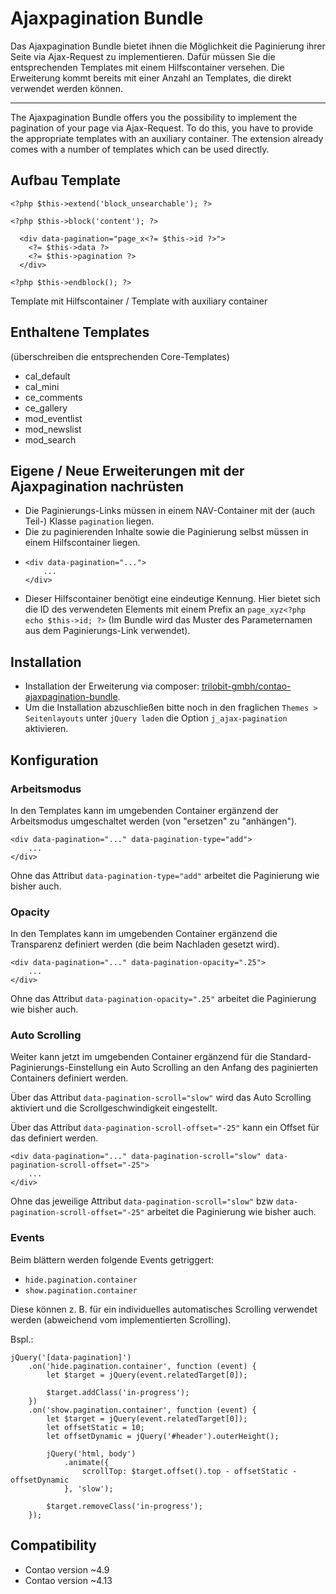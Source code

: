 Ajaxpagination Bundle
=====================

Das Ajaxpagination Bundle bietet ihnen die Möglichkeit die Paginierung ihrer Seite via Ajax-Request zu implementieren. Dafür müssen Sie die entsprechenden Templates mit einem Hilfscontainer versehen. Die Erweiterung kommt bereits mit einer Anzahl an Templates, die direkt verwendet werden können. 

---

The Ajaxpagination Bundle offers you the possibility to implement the pagination of your page via Ajax-Request. To do this, you have to provide the appropriate templates with an auxiliary container. The extension already comes with a number of templates which can be used directly.


Aufbau Template
---------------
```
<?php $this->extend('block_unsearchable'); ?>

<?php $this->block('content'); ?>

  <div data-pagination="page_x<?= $this->id ?>">
    <?= $this->data ?>
    <?= $this->pagination ?>
  </div>

<?php $this->endblock(); ?>
```
Template mit Hilfscontainer / Template with auxiliary container

Enthaltene Templates
--------------------
(überschreiben die entsprechenden Core-Templates)
- cal_default
- cal_mini
- ce_comments
- ce_gallery
- mod_eventlist
- mod_newslist
- mod_search

Eigene / Neue Erweiterungen mit der Ajaxpagination nachrüsten
-------------------------------------------------------------
- Die Paginierungs-Links müssen in einem NAV-Container mit der (auch Teil-) Klasse `pagination` liegen.
- Die zu paginierenden Inhalte sowie die Paginierung selbst müssen in einem Hilfscontainer liegen. 
- ```
  <div data-pagination="...">
      ...
  </div>
  ```
- Dieser Hilfscontainer benötigt eine eindeutige Kennung. Hier bietet sich die ID des verwendeten Elements mit einem Prefix an `page_xyz<?php echo $this->id; ?>` (Im Bundle wird das Muster des Parameternamen aus dem Paginierungs-Link verwendet).


Installation
------------
- Installation der Erweiterung via composer: [trilobit-gmbh/contao-ajaxpagination-bundle](https://packagist.org/packages/trilobit-gmbh/contao-ajaxpagination-bundle).
- Um die Installation abzuschließen bitte noch in den fraglichen `Themes > Seitenlayouts` unter `jQuery laden` die Option `j_ajax-pagination` aktivieren. 



Konfiguration
-------------

### Arbeitsmodus

In den Templates kann im umgebenden Container ergänzend der Arbeitsmodus umgeschaltet werden (von "ersetzen" zu "anhängen").

```
<div data-pagination="..." data-pagination-type="add">
    ...
</div>
```
Ohne das Attribut `data-pagination-type="add"` arbeitet die Paginierung wie bisher auch.

### Opacity

In den Templates kann im umgebenden Container ergänzend die Transparenz definiert werden (die beim Nachladen gesetzt wird).

```
<div data-pagination="..." data-pagination-opacity=".25">
    ...
</div>
```
Ohne das Attribut `data-pagination-opacity=".25"` arbeitet die Paginierung wie bisher auch.

### Auto Scrolling

Weiter kann jetzt im umgebenden Container ergänzend für die Standard-Paginierungs-Einstellung ein Auto Scrolling an den Anfang des paginierten Containers definiert werden.

Über das Attribut `data-pagination-scroll="slow"` wird das Auto Scrolling aktiviert und die Scrollgeschwindigkeit eingestellt.

Über das Attribut `data-pagination-scroll-offset="-25"` kann ein Offset für das definiert werden.

```
<div data-pagination="..." data-pagination-scroll="slow" data-pagination-scroll-offset="-25">
    ...
</div>
```

Ohne das jeweilige Attribut `data-pagination-scroll="slow"` bzw `data-pagination-scroll-offset="-25"` arbeitet die Paginierung wie bisher auch.

### Events

Beim blättern werden folgende Events getriggert:
* `hide.pagination.container`
* `show.pagination.container`

Diese können z. B. für ein individuelles automatisches Scrolling verwendet werden (abweichend vom implementierten Scrolling).

Bspl.:
```
jQuery('[data-pagination]')
    .on('hide.pagination.container', function (event) {
        let $target = jQuery(event.relatedTarget[0]);

        $target.addClass('in-progress');
    })
    .on('show.pagination.container', function (event) {
        let $target = jQuery(event.relatedTarget[0]);
        let offsetStatic = 10;
        let offsetDynamic = jQuery('#header').outerHeight();

        jQuery('html, body')
            .animate({
                scrollTop: $target.offset().top - offsetStatic - offsetDynamic
            }, 'slow');

        $target.removeClass('in-progress');
    });
```



Compatibility
-------------

- Contao version ~4.9
- Contao version ~4.13